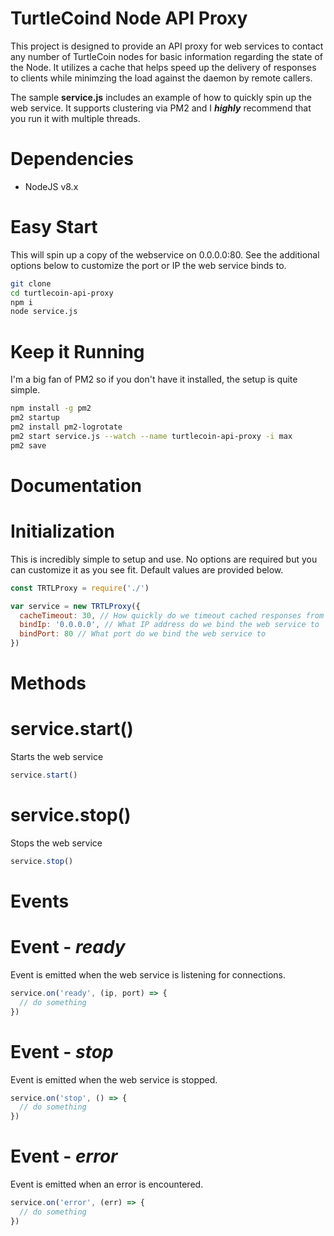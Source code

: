 TurtleCoind Node API Proxy
===

This project is designed to provide an API proxy for web services to contact any number of TurtleCoin nodes for basic information regarding the state of the Node. It utilizes a cache that helps speed up the delivery of responses to clients while minimzing the load against the daemon by remote callers.

The sample **service.js** includes an example of how to quickly spin up the web service. It supports clustering via PM2 and I ***highly*** recommend that you run it with multiple threads.

Dependencies
=

* NodeJS v8.x

Easy Start
=

This will spin up a copy of the webservice on 0.0.0.0:80. See the additional options below to customize the port or IP the web service binds to.

```bash
git clone 
cd turtlecoin-api-proxy
npm i
node service.js
```

Keep it Running
=

I'm a big fan of PM2 so if you don't have it installed, the setup is quite simple.

```bash
npm install -g pm2
pm2 startup
pm2 install pm2-logrotate
pm2 start service.js --watch --name turtlecoin-api-proxy -i max
pm2 save
```

Documentation
=

Initialization
==

This is incredibly simple to setup and use. No options are required but you can customize it as you see fit. Default values are provided below.

```javascript
const TRTLProxy = require('./')

var service = new TRTLProxy({
  cacheTimeout: 30, // How quickly do we timeout cached responses from individual nodes
  bindIp: '0.0.0.0', // What IP address do we bind the web service to
  bindPort: 80 // What port do we bind the web service to
})
```
Methods
==

service.start()
===

Starts the web service

```javascript
service.start()
```

service.stop()
===

Stops the web service

```javascript
service.stop()
```

Events
==

Event - ***ready***
===

Event is emitted when the web service is listening for connections.

```javascript
service.on('ready', (ip, port) => {
  // do something
})
```

Event - ***stop***
===

Event is emitted when the web service is stopped.

```javascript
service.on('stop', () => {
  // do something
})
```

Event - ***error***
===

Event is emitted when an error is encountered.

```javascript
service.on('error', (err) => {
  // do something
})
```

